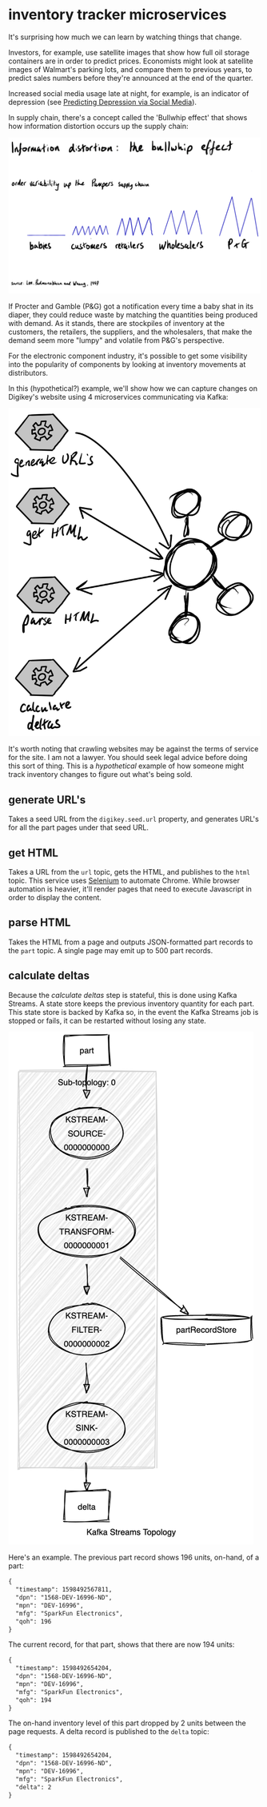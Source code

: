 # inventory tracker microservices

It's surprising how much we can learn by watching things that change.

Investors, for example, use satellite images that show how full oil storage containers are in order to predict prices. Economists might look at satellite images of Walmart's parking lots, and compare them to previous years, to predict sales numbers before they're announced at the end of the quarter.

Increased social media usage late at night, for example, is an indicator of depression (see [Predicting Depression via Social Media](http://course.duruofei.com/wp-content/uploads/2015/05/Choudhury_Predicting-Depression-via-Social-Media_ICWSM13.pdf)).

In supply chain, there's a concept called the 'Bullwhip effect' that shows how information distortion occurs up the supply chain: 

![microservices](img/bullwhip-effect.png)

If Procter and Gamble (P&G) got a notification every time a baby shat in its diaper, they could reduce waste by matching the quantities being produced with demand. As it stands, there are stockpiles of inventory at the customers, the retailers, the suppliers, and the wholesalers, that make the demand seem more "lumpy" and volatile from P&G's perspective.

For the electronic component industry, it's possible to get some visibility into the popularity of components by looking at inventory movements at distributors.

In this (hypothetical?) example, we'll show how we can capture changes on Digikey's website using 4 microservices communicating via Kafka:

[//]: # (TODO: convert to Avro)

[//]: # (TODO: change diagram to show which services are Spring, Kafka Streams, etc...)

[//]: # (TODO: add link to slides)

[//]: # (TODO: video)

[//]: # (TODO: discuss event time vs stream time, and show how the event time is passed through)

[//]: # (TODO: be more consistent about style - particularly serialization and properties)

[//]: # (TODO: discuss polyglot coding)

[//]: # (TODO: be more consistent about how properties are managed)

[//]: # (TODO: make it CCloud-friendly, and preferably deployable with Docker Compose)

[//]: # (TODO: get jobs to create topics - assume that auto-topic-creation is disabled)

![microservices](img/microservices.png)

It's worth noting that crawling websites may be against the terms of service for the site. I am not a lawyer. You should seek legal advice before doing this sort of thing. This is a _hypothetical_ example of how someone might track inventory changes to figure out what's being sold.

## generate URL's

Takes a seed URL from the `digikey.seed.url` property, and generates URL's for all the part pages under that seed URL.

## get HTML

Takes a URL from the `url` topic, gets the HTML, and publishes to the `html` topic. This service uses [Selenium](https://www.selenium.dev/documentation/en/) to automate Chrome. While browser automation is heavier, it'll render pages that need to execute Javascript in order to display the content.

## parse HTML

Takes the HTML from a page and outputs JSON-formatted part records to the `part` topic. A single page may emit up to 500 part records.

## calculate deltas

Because the _calculate deltas_ step is stateful, this is done using Kafka Streams. A state store keeps the previous inventory quantity for each part. This state store is backed by Kafka so, in the event the Kafka Streams job is stopped or fails, it can be restarted without losing any state.

![calculate deltas topology](img/calculate-deltas-topology.png)

Here's an example. The previous part record shows 196 units, on-hand, of a part:

    {
      "timestamp": 1598492567811,
      "dpn": "1568-DEV-16996-ND",
      "mpn": "DEV-16996",
      "mfg": "SparkFun Electronics",
      "qoh": 196
    }

The current record, for that part, shows that there are now 194 units:

    {
      "timestamp": 1598492654204,
      "dpn": "1568-DEV-16996-ND",
      "mpn": "DEV-16996",
      "mfg": "SparkFun Electronics",
      "qoh": 194
    }

The on-hand inventory level of this part dropped by 2 units between the page requests. A delta record is published to the `delta` topic:

    {
      "timestamp": 1598492654204,
      "dpn": "1568-DEV-16996-ND",
      "mpn": "DEV-16996",
      "mfg": "SparkFun Electronics",
      "delta": 2
    }


